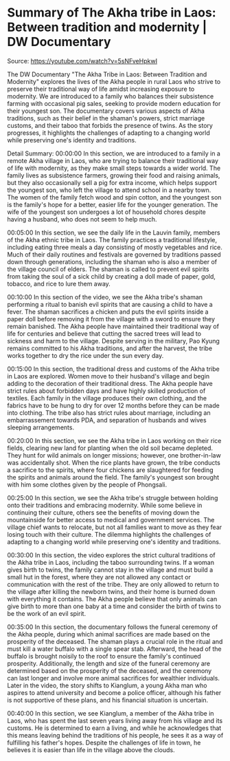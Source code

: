# Summary of The Akha tribe in Laos: Between tradition and modernity | DW Documentary

Source: https://youtube.com/watch?v=5sNFveHpkwI

The DW Documentary "The Akha Tribe in Laos: Between Tradition and Modernity" explores the lives of the Akha people in rural Laos who strive to preserve their traditional way of life amidst increasing exposure to modernity. We are introduced to a family who balances their subsistence farming with occasional pig sales, seeking to provide modern education for their youngest son. The documentary covers various aspects of Akha traditions, such as their belief in the shaman's powers, strict marriage customs, and their taboo that forbids the presence of twins. As the story progresses, it highlights the challenges of adapting to a changing world while preserving one's identity and traditions.

Detail Summary: 
00:00:00
In this section, we are introduced to a family in a remote Akha village in Laos, who are trying to balance their traditional way of life with modernity, as they make small steps towards a wider world. The family lives as subsistence farmers, growing their food and raising animals, but they also occasionally sell a pig for extra income, which helps support the youngest son, who left the village to attend school in a nearby town. The women of the family fetch wood and spin cotton, and the youngest son is the family's hope for a better, easier life for the younger generation. The wife of the youngest son undergoes a lot of household chores despite having a husband, who does not seem to help much.

00:05:00
In this section, we see the daily life in the Lauvin family, members of the Akha ethnic tribe in Laos. The family practices a traditional lifestyle, including eating three meals a day consisting of mostly vegetables and rice. Much of their daily routines and festivals are governed by traditions passed down through generations, including the shaman who is also a member of the village council of elders. The shaman is called to prevent evil spirits from taking the soul of a sick child by creating a doll made of paper, gold, tobacco, and rice to lure them away.

00:10:00
In this section of the video, we see the Akha tribe's shaman performing a ritual to banish evil spirits that are causing a child to have a fever. The shaman sacrifices a chicken and puts the evil spirits inside a paper doll before removing it from the village with a sword to ensure they remain banished. The Akha people have maintained their traditional way of life for centuries and believe that cutting the sacred trees will lead to sickness and harm to the village. Despite serving in the military, Pao Kyung remains committed to his Akha traditions, and after the harvest, the tribe works together to dry the rice under the sun every day.

00:15:00
In this section, the traditional dress and customs of the Akha tribe in Laos are explored. Women move to their husband's village and begin adding to the decoration of their traditional dress. The Akha people have strict rules about forbidden days and have highly skilled production of textiles. Each family in the village produces their own clothing, and the fabrics have to be hung to dry for over 12 months before they can be made into clothing. The tribe also has strict rules about marriage, including an embarrassement towards PDA, and separation of husbands and wives sleeping arrangements.

00:20:00
In this section, we see the Akha tribe in Laos working on their rice fields, clearing new land for planting when the old soil became depleted. They hunt for wild animals on longer missions; however, one brother-in-law was accidentally shot. When the rice plants have grown, the tribe conducts a sacrifice to the spirits, where four chickens are slaughtered for feeding the spirits and animals around the field. The family's youngest son brought with him some clothes given by the people of Phongsali.

00:25:00
In this section, we see the Akha tribe's struggle between holding onto their traditions and embracing modernity. While some believe in continuing their culture, others see the benefits of moving down the mountainside for better access to medical and government services. The village chief wants to relocate, but not all families want to move as they fear losing touch with their culture. The dilemma highlights the challenges of adapting to a changing world while preserving one's identity and traditions.

00:30:00
In this section, the video explores the strict cultural traditions of the Akha tribe in Laos, including the taboo surrounding twins. If a woman gives birth to twins, the family cannot stay in the village and must build a small hut in the forest, where they are not allowed any contact or communication with the rest of the tribe. They are only allowed to return to the village after killing the newborn twins, and their home is burned down with everything it contains. The Akha people believe that only animals can give birth to more than one baby at a time and consider the birth of twins to be the work of an evil spirit.

00:35:00
In this section, the documentary follows the funeral ceremony of the Akha people, during which animal sacrifices are made based on the prosperity of the deceased. The shaman plays a crucial role in the ritual and must kill a water buffalo with a single spear stab. Afterward, the head of the buffalo is brought noisily to the roof to ensure the family's continued prosperity. Additionally, the length and size of the funeral ceremony are determined based on the prosperity of the deceased, and the ceremony can last longer and involve more animal sacrifices for wealthier individuals. Later in the video, the story shifts to Kianglum, a young Akha man who aspires to attend university and become a police officer, although his father is not supportive of these plans, and his financial situation is uncertain.

00:40:00
In this section, we see Kianglum, a member of the Akha tribe in Laos, who has spent the last seven years living away from his village and its customs. He is determined to earn a living, and while he acknowledges that this means leaving behind the traditions of his people, he sees it as a way of fulfilling his father's hopes. Despite the challenges of life in town, he believes it is easier than life in the village above the clouds.

